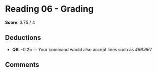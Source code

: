 Reading 06 - Grading
====================

**Score**: 3.75 / 4

Deductions
----------

* **Q6.** -0.25 **--** Your command would also accept lines such as *466:667*

Comments
--------
